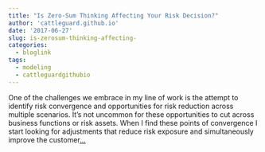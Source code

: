 ```yaml
---
title: "Is Zero-Sum Thinking Affecting Your Risk Decision?"
author: 'cattleguard.github.io'
date: '2017-06-27'
slug: is-zerosum-thinking-affecting-
categories:
  - bloglink
tags:
  - modeling
  - cattleguardgithubio
---
```


One of the challenges we embrace in my line of work is the attempt to identify risk convergence and opportunities for risk reduction across multiple scenarios. It’s not uncommon for these opportunities to cut across business functions or risk assets. When I find these points of convergence I start looking for adjustments that reduce risk exposure and simultaneously improve the customer[... <i class="fas fa-external-link-alt"></i>](https://cattleguard.github.io/2017/06/27/zero-sum-bias/)

